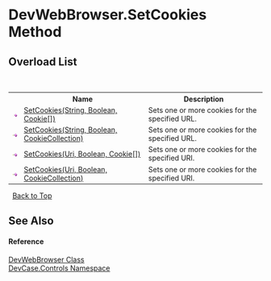 # DevWebBrowser.SetCookies Method 
 


## Overload List
&nbsp;<table><tr><th></th><th>Name</th><th>Description</th></tr><tr><td>![Public method](media/pubmethod.gif "Public method")</td><td><a href="M_DevCase_Controls_DevWebBrowser_SetCookies">SetCookies(String, Boolean, Cookie[])</a></td><td>
Sets one or more cookies for the specified URL.</td></tr><tr><td>![Public method](media/pubmethod.gif "Public method")</td><td><a href="M_DevCase_Controls_DevWebBrowser_SetCookies_1">SetCookies(String, Boolean, CookieCollection)</a></td><td>
Sets one or more cookies for the specified URL.</td></tr><tr><td>![Public method](media/pubmethod.gif "Public method")</td><td><a href="M_DevCase_Controls_DevWebBrowser_SetCookies_2">SetCookies(Uri, Boolean, Cookie[])</a></td><td>
Sets one or more cookies for the specified URI.</td></tr><tr><td>![Public method](media/pubmethod.gif "Public method")</td><td><a href="M_DevCase_Controls_DevWebBrowser_SetCookies_3">SetCookies(Uri, Boolean, CookieCollection)</a></td><td>
Sets one or more cookies for the specified URI.</td></tr></table>&nbsp;
<a href="#devwebbrowser.setcookies-method">Back to Top</a>

## See Also


#### Reference
<a href="T_DevCase_Controls_DevWebBrowser">DevWebBrowser Class</a><br /><a href="N_DevCase_Controls">DevCase.Controls Namespace</a><br />